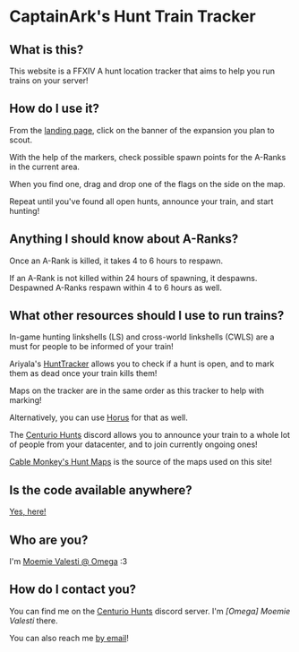 # CaptainArk's Hunt Train Tracker


<!-- @import "[TOC]" {cmd="toc" depthFrom=2 depthTo=6 orderedList=false} -->


## What is this?

This website is a FFXIV A hunt location tracker that aims to help you run trains on your server!

## How do I use it?

From the [landing page](https://xivhunt.captainark.net), click on the banner of the expansion you plan to scout.

With the help of the markers, check possible spawn points for the A-Ranks in the current area.

When you find one, drag and drop one of the flags on the side on the map.

Repeat until you've found all open hunts, announce your train, and start hunting!

## Anything I should know about A-Ranks?

Once an A-Rank is killed, it takes 4 to 6 hours to respawn.

If an A-Rank is not killed within 24 hours of spawning, it despawns. Despawned A-Ranks respawn within 4 to 6 hours as well.

## What other resources should I use to run trains?

In-game hunting linkshells (LS) and cross-world linkshells (CWLS) are a must for people to be informed of your train!

Ariyala's [HuntTracker](http://ffxiv.ariyala.com/HuntTracker/) allows you to check if a hunt is open, and to mark them as dead once your train kills them!

Maps on the tracker are in the same order as this tracker to help with marking!

Alternatively, you can use [Horus](https://horus-hunts.net/) for that as well.

The [Centurio Hunts](https://discord.gg/dZTgnpv) discord allows you to announce your train to a whole lot of people from your datacenter, and to join currently ongoing ones!

[Cable Monkey's Hunt Maps](https://cablemonkey.us/huntmap2/) is the source of the maps used on this site!

## Is the code available anywhere?

[Yes, here!](https://git.captainark.net/captainark/xivhunt)

## Who are you?

I'm [Moemie Valesti @ Omega](https://eu.finalfantasyxiv.com/lodestone/character/18235634/) :3

## How do I contact you?

You can find me on the [Centurio Hunts](https://discord.gg/dZTgnpv) discord server. I'm *[Omega] Moemie Valesti* there.

You can also reach me [by email](mailto:contact@captainark.net)!
